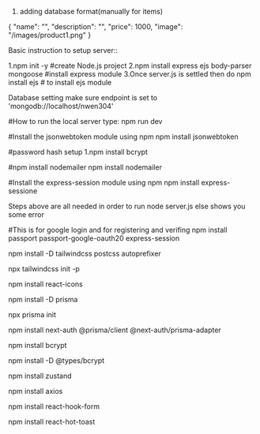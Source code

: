 1. adding database format(manually for items)

{
  "name": "",
  "description": "",
  "price": 1000,
  "image": "/images/product1.png"
}


Basic instruction to setup server::

1.npm init -y   #create Node.js project
2.npm install express ejs body-parser mongoose  #install express module
3.Once server.js is settled then do npm install ejs # to install ejs module

Database setting make sure endpoint is set to 'mongodb://localhost/nwen304'

#How to run the local server
type: npm run dev

#Install the jsonwebtoken module using npm
npm install jsonwebtoken

#password hash setup
1.npm install bcrypt

#npm install nodemailer
npm install nodemailer

#Install the express-session module using npm
npm install express-sessione

Steps above are all needed in order to run node server.js else shows you some error

#This is for google login and for registering and verifing
npm install passport passport-google-oauth20 express-session



npm install -D tailwindcss postcss autoprefixer

npx tailwindcss init -p

npm install react-icons

npm install -D prisma

npx prisma init

npm install next-auth @prisma/client @next-auth/prisma-adapter

npm install bcrypt

npm install -D @types/bcrypt

npm install zustand

npm install axios

npm install react-hook-form

npm install react-hot-toast